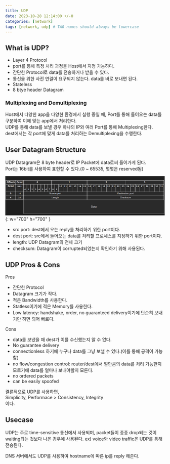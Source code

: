```yaml
---
title: UDP
date: 2023-10-28 12:14:00 +/-0
categories: [network]
tags: [network, udp] # TAG names should always be lowercase
---
```


## What is UDP?

- Layer 4 Protocol
- port를 통해 특정 처리 과정을 Host에서 지정 가능하다.
- 간단한 Protocol로 data를 전송하거나 받을 수 있다.
- 통신을 위한 사전 연결이 요구되지 않는다. data를 바로 보내면 된다.
- Stateless
- 8 btye header Datagram

### Multiplexing and Demultiplexing

Host에서 다양한 app을 다양한 환경에서 실행 중일 때, Port를 통해 들어오는 data를 구분하여 이에 맞는 app에서 처리한다.  
UDP를 통해 data를 보낼 경우 하나의 IP와 여러 Port를 통해 Multiplexing한다.  
dest에서는 각 port에 맞게 data를 처리하는 Demultiplexing을 수행한다.

## User Datagram Structure

UDP Datagram은 8 byte header로 IP Packet에 data로써 들어가게 된다.  
Port는 16bit를 사용하여 표현할 수 있다.(0 ~ 65535, 몇몇은 reserved됨)

![Desktop View](../../assets/network/udp.png){: w="700" h="700" }

- src port: dest에서 오는 reply를 처리하기 위한 port이다.
- dest port: src에서 들어오는 data를 처리할 프로세스를 지정하기 위한 port이다.
- length: UDP Datagram의 전체 크기
- checksum: Datagram이 corrupted되었는지 확인하기 위해 사용된다.

## UDP Pros & Cons

Pros

- 간단한 Protocol
- Datagram 크기가 작다.
- 적은 Bandwidth를 사용한다.
- Statless이기에 적은 Memory를 사용한다.
- Low latency: handshake, order, no guaranteed delivery이기에 단순히 보내기만 하면 되어 빠르다.

Cons

- data를 보냈을 때 dest가 이를 수신했는지 알 수 없다.
- No guarantee delivery
- connectionless 하기에 누구나 data를 그냥 보낼 수 있다.(이를 통해 공격이 가능함)
- no flow/congestion control: router/dest에서 얼만큼의 data를 처리 가능한지 모르기에 data를 얼마나 보내야할지 모른다.
- no ordered packets
- can be easily spoofed

결론적으로 UDP를 사용하면,  
Simplicity, Performace > Consistency, Integrity  
이다.

## Usecase

UDP는 주로 time-sensitive 통신에서 사용되며, packet들이 종종 drop되는 것이 waiting되는 것보다 나은 경우에 사용된다. ex) voice와 video traffic은 UDP를 통해 전송된다.

DNS 서버에서도 UDP를 사용하여 hostname에 따른 ip를 reply 해준다.
